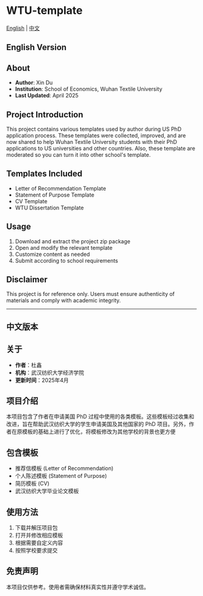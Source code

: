 # WTU-template

[English](#english) | [中文](#chinese)

<h2 id="english">English Version</h2>

## About

- **Author**: Xin Du
- **Institution**: School of Economics, Wuhan Textile University
- **Last Updated**: April 2025

## Project Introduction

This project contains various templates used by author during US PhD application process. These templates were collected, improved, and are now shared to help Wuhan Textile University students with their PhD applications to US universities and other countries. Also, these template are moderated so you can turn it into other school's template.

## Templates Included

- Letter of Recommendation Template
- Statement of Purpose Template
- CV Template
- WTU Dissertation Template

## Usage

1. Download and extract the project zip package
2. Open and modify the relevant template
3. Customize content as needed
4. Submit according to school requirements

## Disclaimer

This project is for reference only. Users must ensure authenticity of materials and comply with academic integrity.

---

<h2 id="chinese">中文版本</h2>

## 关于

- **作者**：杜鑫
- **机构**：武汉纺织大学经济学院
- **更新时间**：2025年4月

## 项目介绍

本项目包含了作者在申请美国 PhD 过程中使用的各类模板。这些模板经过收集和改进，旨在帮助武汉纺织大学的学生申请美国及其他国家的 PhD 项目。另外，作者在原模板的基础上进行了优化，将模板修改为其他学校的背景也更方便

## 包含模板

- 推荐信模板 (Letter of Recommendation)
- 个人陈述模板 (Statement of Purpose)
- 简历模板 (CV)
- 武汉纺织大学毕业论文模板

## 使用方法

1. 下载并解压项目包
2. 打开并修改相应模板
3. 根据需要自定义内容
4. 按照学校要求提交

## 免责声明

本项目仅供参考。使用者需确保材料真实性并遵守学术诚信。
